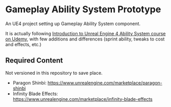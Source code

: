# Gameplay Ability System Prototype

An UE4 project setting up Gameplay Ability System component.

It is actually following [Introduction to Unreal Engine 4 Ability System course on Udemy](https://www.udemy.com/introduction-to-unreal-engine-4-ability-system), with few additions and differences (sprint ability, tweaks to cost and effects, etc.)

## Required Content

Not versioned in this repository to save place.

- Paragon Shinbi: https://www.unrealengine.com/marketplace/paragon-shinbi
- Infinity Blade Effects: https://www.unrealengine.com/marketplace/infinity-blade-effects

